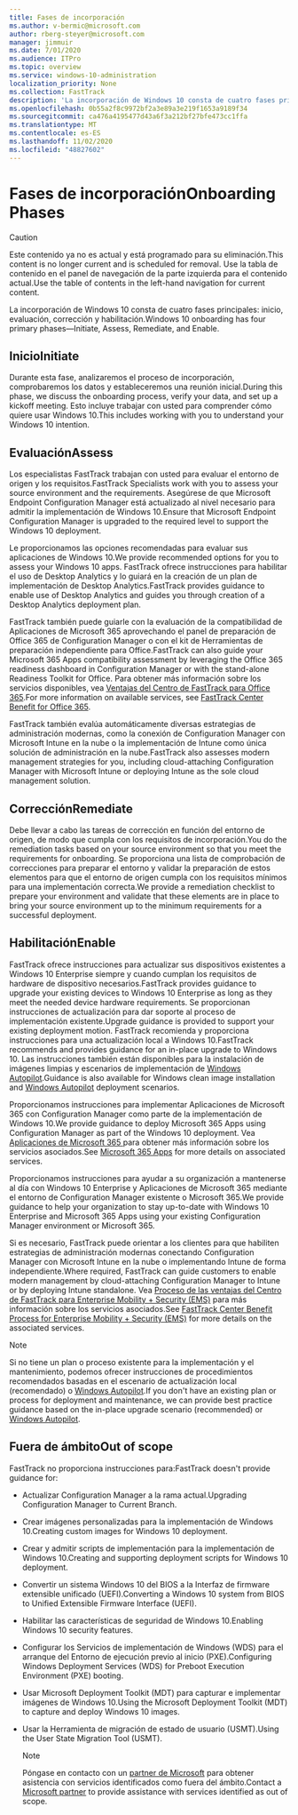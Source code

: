 ```yaml
---
title: Fases de incorporación
ms.author: v-bermic@microsoft.com
author: rberg-steyer@microsoft.com
manager: jimmuir
ms.date: 7/01/2020
ms.audience: ITPro
ms.topic: overview
ms.service: windows-10-administration
localization_priority: None
ms.collection: FastTrack
description: 'La incorporación de Windows 10 consta de cuatro fases principales: inicio, evaluación, corrección y habilitación.'
ms.openlocfilehash: 0b55a2f8c9972bf2a3e89a3e219f1653a9189f34
ms.sourcegitcommit: ca476a4195477d43a6f3a212bf27bfe473cc1ffa
ms.translationtype: MT
ms.contentlocale: es-ES
ms.lasthandoff: 11/02/2020
ms.locfileid: "48827602"
---
```

# <a name="onboarding-phases"></a><span data-ttu-id="4d9d1-103">Fases de incorporación</span><span class="sxs-lookup"><span data-stu-id="4d9d1-103">Onboarding Phases</span></span>

> [!CAUTION]
> <span data-ttu-id="4d9d1-104">Este contenido ya no es actual y está programado para su eliminación.</span><span class="sxs-lookup"><span data-stu-id="4d9d1-104">This content is no longer current and is scheduled for removal.</span></span> <span data-ttu-id="4d9d1-105">Use la tabla de contenido en el panel de navegación de la parte izquierda para el contenido actual.</span><span class="sxs-lookup"><span data-stu-id="4d9d1-105">Use the table of contents in the left-hand navigation for current content.</span></span>

<span data-ttu-id="4d9d1-106">La incorporación de Windows 10 consta de cuatro fases principales: inicio, evaluación, corrección y habilitación.</span><span class="sxs-lookup"><span data-stu-id="4d9d1-106">Windows 10 onboarding has four primary phases—Initiate, Assess, Remediate, and Enable.</span></span>

## <a name="initiate"></a><span data-ttu-id="4d9d1-107">Inicio</span><span class="sxs-lookup"><span data-stu-id="4d9d1-107">Initiate</span></span>

<span data-ttu-id="4d9d1-108">Durante esta fase, analizaremos el proceso de incorporación, comprobaremos los datos y estableceremos una reunión inicial.</span><span class="sxs-lookup"><span data-stu-id="4d9d1-108">During this phase, we discuss the onboarding process, verify your data, and set up a kickoff meeting.</span></span> <span data-ttu-id="4d9d1-109">Esto incluye trabajar con usted para comprender cómo quiere usar Windows 10.</span><span class="sxs-lookup"><span data-stu-id="4d9d1-109">This includes working with you to understand your Windows 10 intention.</span></span>

## <a name="assess"></a><span data-ttu-id="4d9d1-110">Evaluación</span><span class="sxs-lookup"><span data-stu-id="4d9d1-110">Assess</span></span>

<span data-ttu-id="4d9d1-111">Los especialistas FastTrack trabajan con usted para evaluar el entorno de origen y los requisitos.</span><span class="sxs-lookup"><span data-stu-id="4d9d1-111">FastTrack Specialists work with you to assess your source environment and the requirements.</span></span> <span data-ttu-id="4d9d1-112">Asegúrese de que Microsoft Endpoint Configuration Manager está actualizado al nivel necesario para admitir la implementación de Windows 10.</span><span class="sxs-lookup"><span data-stu-id="4d9d1-112">Ensure that Microsoft Endpoint Configuration Manager is upgraded to the required level to support the Windows 10 deployment.</span></span> 

<span data-ttu-id="4d9d1-113">Le proporcionamos las opciones recomendadas para evaluar sus aplicaciones de Windows 10.</span><span class="sxs-lookup"><span data-stu-id="4d9d1-113">We provide recommended options for you to assess your Windows 10 apps.</span></span> <span data-ttu-id="4d9d1-114">FastTrack ofrece instrucciones para habilitar el uso de Desktop Analytics y lo guiará en la creación de un plan de implementación de Desktop Analytics.</span><span class="sxs-lookup"><span data-stu-id="4d9d1-114">FastTrack provides guidance to enable use of Desktop Analytics and guides you through creation of a Desktop Analytics deployment plan.</span></span>

<span data-ttu-id="4d9d1-115">FastTrack también puede guiarle con la evaluación de la compatibilidad de Aplicaciones de Microsoft 365 aprovechando el panel de preparación de Office 365 de Configuration Manager o con el kit de Herramientas de preparación independiente para Office.</span><span class="sxs-lookup"><span data-stu-id="4d9d1-115">FastTrack can also guide your Microsoft 365 Apps compatibility assessment by leveraging the Office 365 readiness dashboard in Configuration Manager or with the stand-alone Readiness Toolkit for Office.</span></span> <span data-ttu-id="4d9d1-116">Para obtener más información sobre los servicios disponibles, vea [Ventajas del Centro de FastTrack para Office 365](O365-fasttrack-benefit-for-office-365.md).</span><span class="sxs-lookup"><span data-stu-id="4d9d1-116">For more information on available services, see [FastTrack Center Benefit for Office 365](O365-fasttrack-benefit-for-office-365.md).</span></span> 

<span data-ttu-id="4d9d1-117">FastTrack también evalúa automáticamente diversas estrategias de administración modernas, como la conexión de Configuration Manager con Microsoft Intune en la nube o la implementación de Intune como única solución de administración en la nube.</span><span class="sxs-lookup"><span data-stu-id="4d9d1-117">FastTrack also assesses modern management strategies for you, including cloud-attaching Configuration Manager with Microsoft Intune or deploying Intune as the sole cloud management solution.</span></span>

## <a name="remediate"></a><span data-ttu-id="4d9d1-118">Corrección</span><span class="sxs-lookup"><span data-stu-id="4d9d1-118">Remediate</span></span>

<span data-ttu-id="4d9d1-119">Debe llevar a cabo las tareas de corrección en función del entorno de origen, de modo que cumpla con los requisitos de incorporación.</span><span class="sxs-lookup"><span data-stu-id="4d9d1-119">You do the remediation tasks based on your source environment so that you meet the requirements for onboarding.</span></span> <span data-ttu-id="4d9d1-120">Se proporciona una lista de comprobación de correcciones para preparar el entorno y validar la preparación de estos elementos para que el entorno de origen cumpla con los requisitos mínimos para una implementación correcta.</span><span class="sxs-lookup"><span data-stu-id="4d9d1-120">We provide a remediation checklist to prepare your environment and validate that these elements are in place to bring your source environment up to the minimum requirements for a successful deployment.</span></span> 

## <a name="enable"></a><span data-ttu-id="4d9d1-121">Habilitación</span><span class="sxs-lookup"><span data-stu-id="4d9d1-121">Enable</span></span>

<span data-ttu-id="4d9d1-122">FastTrack ofrece instrucciones para actualizar sus dispositivos existentes a Windows 10 Enterprise siempre y cuando cumplan los requisitos de hardware de dispositivo necesarios.</span><span class="sxs-lookup"><span data-stu-id="4d9d1-122">FastTrack provides guidance to upgrade your existing devices to Windows 10 Enterprise as long as they meet the needed device hardware requirements.</span></span> <span data-ttu-id="4d9d1-123">Se proporcionan instrucciones de actualización para dar soporte al proceso de implementación existente.</span><span class="sxs-lookup"><span data-stu-id="4d9d1-123">Upgrade guidance is provided to support your existing deployment motion.</span></span> <span data-ttu-id="4d9d1-124">FastTrack recomienda y proporciona instrucciones para una actualización local a Windows 10.</span><span class="sxs-lookup"><span data-stu-id="4d9d1-124">FastTrack recommends and provides guidance for an in-place upgrade to Windows 10.</span></span> <span data-ttu-id="4d9d1-125">Las instrucciones también están disponibles para la instalación de imágenes limpias y escenarios de implementación de [Windows Autopilot](EMS-onboarding-phases.md#windows-autopilot).</span><span class="sxs-lookup"><span data-stu-id="4d9d1-125">Guidance is also available for Windows clean image installation and [Windows Autopilot](EMS-onboarding-phases.md#windows-autopilot) deployment scenarios.</span></span> 

<span data-ttu-id="4d9d1-126">Proporcionamos instrucciones para implementar Aplicaciones de Microsoft 365 con Configuration Manager como parte de la implementación de Windows 10.</span><span class="sxs-lookup"><span data-stu-id="4d9d1-126">We provide guidance to deploy Microsoft 365 Apps using Configuration Manager as part of the Windows 10 deployment.</span></span> <span data-ttu-id="4d9d1-127">Vea [Aplicaciones de Microsoft 365 ](O365-onboarding-and-migration.md#microsoft-365-apps) para obtener más información sobre los servicios asociados.</span><span class="sxs-lookup"><span data-stu-id="4d9d1-127">See [Microsoft 365 Apps](O365-onboarding-and-migration.md#microsoft-365-apps) for more details on associated services.</span></span>

<span data-ttu-id="4d9d1-128">Proporcionamos instrucciones para ayudar a su organización a mantenerse al día con Windows 10 Enterprise y Aplicaciones de Microsoft 365 mediante el entorno de Configuration Manager existente o Microsoft 365.</span><span class="sxs-lookup"><span data-stu-id="4d9d1-128">We provide guidance to help your organization to stay up-to-date with Windows 10 Enterprise and Microsoft 365 Apps using your existing Configuration Manager environment or Microsoft 365.</span></span>

<span data-ttu-id="4d9d1-129">Si es necesario, FastTrack puede orientar a los clientes para que habiliten estrategias de administración modernas conectando Configuration Manager con Microsoft Intune en la nube o implementando Intune de forma independiente.</span><span class="sxs-lookup"><span data-stu-id="4d9d1-129">Where required, FastTrack can guide customers to enable modern management by cloud-attaching Configuration Manager to Intune or by deploying Intune standalone.</span></span> <span data-ttu-id="4d9d1-130">Vea [Proceso de las ventajas del Centro de FastTrack para Enterprise Mobility + Security (EMS)](EMS-fasttrack-process.md) para más información sobre los servicios asociados.</span><span class="sxs-lookup"><span data-stu-id="4d9d1-130">See [FastTrack Center Benefit Process for Enterprise Mobility + Security (EMS)](EMS-fasttrack-process.md) for more details on the associated services.</span></span>

> [!NOTE]
> <span data-ttu-id="4d9d1-131">Si no tiene un plan o proceso existente para la implementación y el mantenimiento, podemos ofrecer instrucciones de procedimientos recomendados basadas en el escenario de actualización local (recomendado) o [Windows Autopilot](EMS-onboarding-phases.md#windows-autopilot).</span><span class="sxs-lookup"><span data-stu-id="4d9d1-131">If you don't have an existing plan or process for deployment and maintenance, we can provide best practice guidance based on the in-place upgrade scenario (recommended) or [Windows Autopilot](EMS-onboarding-phases.md#windows-autopilot).</span></span>

## <a name="out-of-scope"></a><span data-ttu-id="4d9d1-132">Fuera de ámbito</span><span class="sxs-lookup"><span data-stu-id="4d9d1-132">Out of scope</span></span>

<span data-ttu-id="4d9d1-133">FastTrack no proporciona instrucciones para:</span><span class="sxs-lookup"><span data-stu-id="4d9d1-133">FastTrack doesn't provide guidance for:</span></span>

- <span data-ttu-id="4d9d1-134">Actualizar Configuration Manager a la rama actual.</span><span class="sxs-lookup"><span data-stu-id="4d9d1-134">Upgrading Configuration Manager to Current Branch.</span></span>
- <span data-ttu-id="4d9d1-135">Crear imágenes personalizadas para la implementación de Windows 10.</span><span class="sxs-lookup"><span data-stu-id="4d9d1-135">Creating custom images for Windows 10 deployment.</span></span>
- <span data-ttu-id="4d9d1-136">Crear y admitir scripts de implementación para la implementación de Windows 10.</span><span class="sxs-lookup"><span data-stu-id="4d9d1-136">Creating and supporting deployment scripts for Windows 10 deployment.</span></span>
- <span data-ttu-id="4d9d1-137">Convertir un sistema Windows 10 del BIOS a la Interfaz de firmware extensible unificado (UEFI).</span><span class="sxs-lookup"><span data-stu-id="4d9d1-137">Converting a Windows 10 system from BIOS to Unified Extensible Firmware Interface (UEFI).</span></span>
- <span data-ttu-id="4d9d1-138">Habilitar las características de seguridad de Windows 10.</span><span class="sxs-lookup"><span data-stu-id="4d9d1-138">Enabling Windows 10 security features.</span></span> 
- <span data-ttu-id="4d9d1-139">Configurar los Servicios de implementación de Windows (WDS) para el arranque del Entorno de ejecución previo al inicio (PXE).</span><span class="sxs-lookup"><span data-stu-id="4d9d1-139">Configuring Windows Deployment Services (WDS) for Preboot Execution Environment (PXE) booting.</span></span>
- <span data-ttu-id="4d9d1-140">Usar Microsoft Deployment Toolkit (MDT) para capturar e implementar imágenes de Windows 10.</span><span class="sxs-lookup"><span data-stu-id="4d9d1-140">Using the Microsoft Deployment Toolkit (MDT) to capture and deploy Windows 10 images.</span></span>
- <span data-ttu-id="4d9d1-141">Usar la Herramienta de migración de estado de usuario (USMT).</span><span class="sxs-lookup"><span data-stu-id="4d9d1-141">Using the User State Migration Tool (USMT).</span></span>

  > [!NOTE]
  > <span data-ttu-id="4d9d1-142">Póngase en contacto con un [partner de Microsoft](https://go.microsoft.com/fwlink/?linkid=2080150) para obtener asistencia con servicios identificados como fuera del ámbito.</span><span class="sxs-lookup"><span data-stu-id="4d9d1-142">Contact a [Microsoft partner](https://go.microsoft.com/fwlink/?linkid=2080150) to provide assistance with services identified as out of scope.</span></span>

 